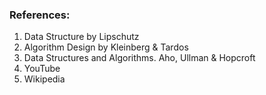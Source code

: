 ### References:
1. Data Structure by Lipschutz
2. Algorithm Design by Kleinberg & Tardos
3. Data Structures and Algorithms. Aho, Ullman & Hopcroft
4. YouTube
5. Wikipedia
